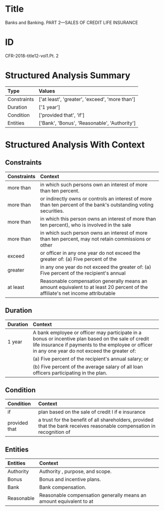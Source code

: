 # Title

 Banks and Banking. PART 2—SALES OF CREDIT LIFE INSURANCE


# ID

 CFR-2018-title12-vol1.Pt. 2


# Structured Analysis Summary

| Type        | Values                                         |
|:------------|:-----------------------------------------------|
| Constraints | ['at least', 'greater', 'exceed', 'more than'] |
| Duration    | ['1 year']                                     |
| Condition   | ['provided that', 'if']                        |
| Entities    | ['Bank', 'Bonus', 'Reasonable', 'Authority']   |


# Structured Analysis With Context

 


## Constraints

| Constraints   | Context                                                                                                                         |
|:--------------|:--------------------------------------------------------------------------------------------------------------------------------|
| more than     | in which such persons own an interest of more than  ten percent.                                                                |
| more than     | or indirectly owns or controls an interest of more than  ten percent of the bank's outstanding voting securities.               |
| more than     | in which this person owns an interest of more than ten percent), who is involved in the sale                                    |
| more than     | in which such person owns an interest of more than ten percent, may not retain commissions or other                             |
| exceed        | or officer in any one year do not exceed the greater of: (a) Five percent of the                                                |
| greater       | in any one year do not exceed the greater of: (a) Five percent of the recipient's annual                                        |
| at least      | Reasonable compensation generally means an amount equivalent to  at least 20 percent of the affiliate's net income attributable |


## Duration

| Duration   | Context                                                                                                                                                                                                 |
|:-----------|:--------------------------------------------------------------------------------------------------------------------------------------------------------------------------------------------------------|
| 1 year     | A bank employee or officer may participate in a bonus or incentive plan based on the sale of credit life insurance if payments to the employee or officer in any one year do not exceed the greater of: |
|            |           (a) Five percent of the recipient's annual salary; or                                                                                                                                         |
|            |           (b) Five percent of the average salary of all loan officers participating in the plan.                                                                                                        |


## Condition

| Condition     | Context                                                                                                                |
|:--------------|:-----------------------------------------------------------------------------------------------------------------------|
| if            | plan based on the sale of credit l if e insurance                                                                      |
| provided that | a trust for the benefit of all shareholders, provided that the bank receives reasonable compensation in recognition of |


## Entities

| Entities   | Context                                                            |
|:-----------|:-------------------------------------------------------------------|
| Authority  | Authority , purpose, and scope.                                    |
| Bonus      | Bonus  and incentive plans.                                        |
| Bank       | Bank  compensation.                                                |
| Reasonable | Reasonable compensation generally means an amount equivalent to at |


